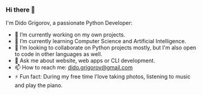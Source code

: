 ### Hi there 👋

I'm Dido Grigorov, a passionate Python Developer:

- 🔭 I’m currently working on my own projects.
- 🌱 I’m currently learning Computer Science and Artificial Intelligence.
- 👯 I’m looking to collaborate on Python projects mostly, but I'm also open to code in other languages as well.
- 💬 Ask me about website, web apps or CLI development. 
- 📫 How to reach me: dido.grigorov@gmail.com
- ⚡ Fun fact: During my free time I'love taking photos, listening to music and play the piano.
